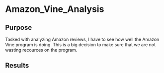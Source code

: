 # Amazon_Vine_Analysis
## Purpose
Tasked with analyzing Amazon reviews, I have to see how well the Amazon Vine program is doing. This is a big decision to make sure that we are not wasting recources on the program.

## Results
